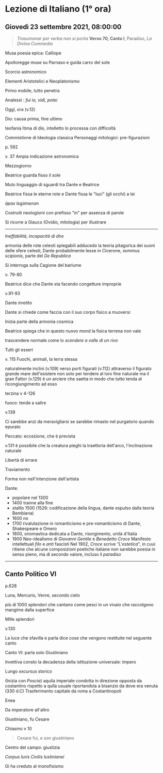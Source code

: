 # Lezione di Italiano (1° ora)

## Giovedì 23 settembre 2021, 08:00:00

> _Trasumanar per verba non si poriìa_
> **Verso 70, Canto I**, Paradiso, _La Divina Commedia_

Musa poesia epica: Calliope

Apolloregge muse su Parnaso e guida carro del sole

Scorcio astronomico

Elementi Aristotelici e Neoplatonismo

Primo mobile, tutto penetra


Analessi : *fui io, vidi, potei*

Oggi, ora (v.12)

Dio: causa prima, fine ultimo

teofania ltima di dio, intelletto lo processa con difficoltà

Commistione di Ideologia classica
Personaggi mitologici: pre-figurazioni

p. 592


v. 37 Ampia indicazione astronomica

Mezzogiorno

Beatrice guarda fisso il sole

Muto linguaggio di sguardi tra Dante e Beatrice

Beatrice fissa le eterne rote e Dante fissa le "luci" (gli occhi) a lei


_àpax legòmenon_

Costruiti neologismi con prefisso "in" per assenza di parole

Si ricorre a Glauco (Ovidio, mitologia) per illustrare

---
_Ineffabilità, incapacità di dire_

armonia delle rote celesti spiegabili adducedo la teoria pitagorica dei suoni delle sfere celesti, Dante probabilmente lesse in Cicerone, _sommus scipionis_, parte del _De Republica_

Si interroga sulla Cagione del barlume


v. 79-80

Beatrice dice che Dante sta facendo congetture improprie


v.91-93

Dante _inretito_

Dante si chiede come faccia con il suo corpo fisico a muoversi

Inizia parte della armonia cosmica

Beatrice spiega che in questo nuovo mond la fisica terrena non vale

trascendere normale come lo _scendere a valle di un rivo_

Tutti gli esseri

v. 115
Fuochi, animali, la terra stessa

naturalmente inclini (v.109) verso porti figurati (v.112) attraverso il figurato grande mare dell'esistere non solo per tendere al loro fine naturale ma il gran Fattor (v.129) è un arciere che saetta in modo che tutto tenda al ricongiungimento ad esso


terzina v 4-126

fuoco: tende a salire

v.139

Ci sarebbe anzi da meravigliarsi se sarebbe rimasto nel purgatorio quando epurato

Peccato: eccezione, che è prevista

v.131 è possibile che la creatura pieghi la traettoria dell'arco, l'inclinazione naturale

Libertà di errare

Traviamento


Forma non nell'intenzione dell'artista


Dante:
* popolare nel 1300
* 1400 tranne alla fine
* stalllo 1500 (1526: codificazione della lingua, dante espulso dalla teoria Bembiana)
* 1600 no
* 1700 rivalutazione in romanticismo e pre-romanticismo di Dante, Shakespeare e Omero
* 1800, onomastica dedicata a Dante, risorgimento, unità d'Italia
* 1900
  Neo-idealismo di _Giovanni Gentile_ e _Benedetto Croce_
Manifesto intellettuali _filo_ e _anti_ fascisti
Nel 1902, _Croce_ scrive _"L'estetica_", in cuui ritiene che alcune composizioni poetiche italiane non sarebbe poesia in senso pieno, ma di secondo valore, incluso il _paradiso_



---
## Canto Politico $\text{VI}$

p.628

Luna, Mercurio, Venre, secondo cielo

più di $1000$ splendori che cantano come pesci in un vivaio che raccolgono mangime dalla superfice

Mille splendori 

v.130
 
 La luce che sfavilla e parla dice cose che vengono restituite nel seguente canto

Canto VI: parla solo Giustiniano

Invettiva consto la decadenza della istituzione-universale: impero

Lungo _excursus_ storico

(Inizia con _Poscia_)
aquila imperiale
condotta in direzione opposta da costantino rispetto a qulla usuale riportandola a bisanzio da dove era venuta (330 d.C) Trasferimento capitale da roma a Costantinopoli

Enea


Da imperatore all'altro 


Giustiniano, fu Cesare

Chiasmo v 10

> Cesare fui, e son giustiniano

Centro del campo: giustizia


_Corpus Iuris Civilis Iustinianei_

Gi ha creduto al monofisismo
<!--stackedit_data:
eyJoaXN0b3J5IjpbLTE4NTAyMzY1MjIsLTE2MjAwMzc0Ml19
-->